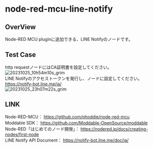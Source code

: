 # node-red-mcu-line-notify
## OverView
Node-RED MCU pluginに追加できる、LINE Notifyのノードです。

## Test Case
http requestノードにはCA証明書を設定してください。  
![20231025_10h54m10s_grim](https://github.com/404background/node-red-mcu-line-notify/assets/112294959/df00b401-e273-413b-a9c4-ff485a00df57)  
LINE Notifyのアクセストークンを発行し、ノードに設定してください。  
https://notify-bot.line.me/ja/  
![20231025_23h07m22s_grim](https://github.com/404background/node-red-mcu-line-notify/assets/112294959/ed218e86-c289-48e5-8b1f-0a0efd4514a5)

## LINK
Node-RED-MCU：
https://github.com/phoddie/node-red-mcu  
Moddable SDK：
https://github.com/Moddable-OpenSource/moddable  
Node-RED「はじめてのノード開発」：
https://nodered.jp/docs/creating-nodes/first-node  
LINE Notify API Document：
https://notify-bot.line.me/doc/ja/  
